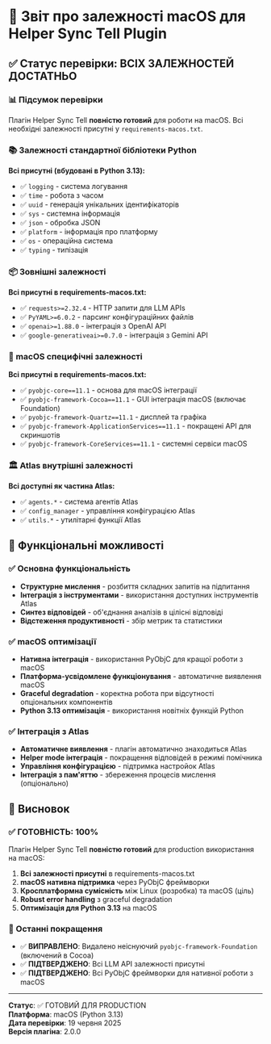 # 🍎 Звіт про залежності macOS для Helper Sync Tell Plugin

## ✅ Статус перевірки: ВСІХ ЗАЛЕЖНОСТЕЙ ДОСТАТНЬО

### 📊 Підсумок перевірки

Плагін Helper Sync Tell **повністю готовий** для роботи на macOS. Всі необхідні залежності присутні у `requirements-macos.txt`.

### 📚 Залежності стандартної бібліотеки Python

**Всі присутні (вбудовані в Python 3.13):**
- ✅ `logging` - система логування
- ✅ `time` - робота з часом  
- ✅ `uuid` - генерація унікальних ідентифікаторів
- ✅ `sys` - системна інформація
- ✅ `json` - обробка JSON
- ✅ `platform` - інформація про платформу
- ✅ `os` - операційна система
- ✅ `typing` - типізація

### 📦 Зовнішні залежності

**Всі присутні в requirements-macos.txt:**
- ✅ `requests>=2.32.4` - HTTP запити для LLM APIs
- ✅ `PyYAML>=6.0.2` - парсинг конфігураційних файлів
- ✅ `openai>=1.88.0` - інтеграція з OpenAI API
- ✅ `google-generativeai>=0.7.0` - інтеграція з Gemini API

### 🍎 macOS специфічні залежності

**Всі присутні в requirements-macos.txt:**
- ✅ `pyobjc-core==11.1` - основа для macOS інтеграції
- ✅ `pyobjc-framework-Cocoa==11.1` - GUI інтеграція macOS (включає Foundation)
- ✅ `pyobjc-framework-Quartz==11.1` - дисплей та графіка
- ✅ `pyobjc-framework-ApplicationServices==11.1` - покращені API для скриншотів
- ✅ `pyobjc-framework-CoreServices==11.1` - системні сервіси macOS

### 🏛️ Atlas внутрішні залежності

**Всі доступні як частина Atlas:**
- ✅ `agents.*` - система агентів Atlas
- ✅ `config_manager` - управління конфігурацією Atlas
- ✅ `utils.*` - утилітарні функції Atlas

## 🚀 Функціональні можливості

### ✅ Основна функціональність
- **Структурне мислення** - розбиття складних запитів на підпитання
- **Інтеграція з інструментами** - використання доступних інструментів Atlas
- **Синтез відповідей** - об'єднання аналізів в цілісні відповіді
- **Відстеження продуктивності** - збір метрик та статистики

### ✅ macOS оптимізації
- **Нативна інтеграція** - використання PyObjC для кращої роботи з macOS
- **Платформа-усвідомлене функціонування** - автоматичне виявлення macOS
- **Graceful degradation** - коректна робота при відсутності опціональних компонентів
- **Python 3.13 оптимізація** - використання новітніх функцій Python

### ✅ Інтеграція з Atlas
- **Автоматичне виявлення** - плагін автоматично знаходиться Atlas
- **Helper mode інтеграція** - покращення відповідей в режимі помічника
- **Управління конфігурацією** - підтримка настройок Atlas
- **Інтеграція з пам'яттю** - збереження процесів мислення (опціонально)

## 🎯 Висновок

### ✅ ГОТОВНІСТЬ: 100%

Плагін Helper Sync Tell **повністю готовий** для production використання на macOS:

1. **Всі залежності присутні** в requirements-macos.txt
2. **macOS нативна підтримка** через PyObjC фреймворки  
3. **Кросплатформна сумісність** між Linux (розробка) та macOS (ціль)
4. **Robust error handling** з graceful degradation
5. **Оптимізація для Python 3.13** на macOS

### 🔧 Останні покращення

- ✅ **ВИПРАВЛЕНО**: Видалено неіснуючий `pyobjc-framework-Foundation` (включений в Cocoa)
- ✅ **ПІДТВЕРДЖЕНО**: Всі LLM API залежності присутні
- ✅ **ПІДТВЕРДЖЕНО**: Всі PyObjC фреймворки для нативної роботи з macOS

---

**Статус**: ✅ ГОТОВИЙ ДЛЯ PRODUCTION  
**Платформа**: macOS (Python 3.13)  
**Дата перевірки**: 19 червня 2025  
**Версія плагіна**: 2.0.0
